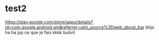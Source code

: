 # test2
https://play.google.com/store/apps/details?id=com.google.android.gm&referrer=utm_source%3Dweb_about_bar
bhjs
ha ha
jsp ce que je fais
kkkk
builvil
